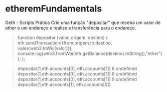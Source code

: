 # etheremFundamentals
Geth  - Scripts Prática  Crie uma função "depositar" que receba um valor de ether e um endereço e realize a transferência para o endereço.
> function depositar (valor, origem, destino) {
eth.sendTransaction({from:origem,to:destino, value:web3.toWei(valor)});
console.log(web3.fromWei(eth.getBalance(destino).toString(),"ether"));
};	

> depositar(1,eth.accounts[0], eth.accounts[1])
6
undefined
> depositar(1,eth.accounts[0], eth.accounts[1])
8
undefined
> depositar(1,eth.accounts[0], eth.accounts[1])
9
undefined
> depositar(1,eth.accounts[1], eth.accounts[0])
